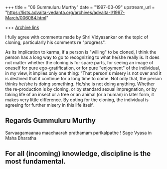 +++
title = "06 Gummuluru Murthy"
date = "1997-03-09"
upstream_url = "https://lists.advaita-vedanta.org/archives/advaita-l/1997-March/006084.html"

+++
[Archive link](https://lists.advaita-vedanta.org/archives/advaita-l/1997-March/006084.html)

I fully agree with comments made by Shri Vidyasankar on the topic of
cloning, particularly his comments re "progress".

As its implication to karma, if a person is "willing" to be cloned, I
think the person has a long way to go to recognizing to what he/she really
is. It does not matter whether the cloning is for spare parts, for seeing
an image of oneself for pure ego-gratification, or for pure "enjoyment" of
the individual, in my view, it implies only one thing: "That person's
misery is not over and it is destined that it continue for a long time to
come.  Not only that, the person thinks he/she is doing something. He/she
is not doing anything. Whether the re-production is by cloning, or by
standard sexual impregnation, or by taking life of an insect or a tree or
an animal (or a human) in later form, it makes very little difference. By
opting for the cloning, the individual is agreeing for further misery in
this life itself.

Regards
Gummuluru Murthy
------------------------------------------------------------------------
Sarvaagamaanaa maachaarah prathamam parikalpathe !
                                          Sage Vyasa in Maha Bharatha

For all (incoming) knowledge, discipline is the most fundamental.
------------------------------------------------------------------------

